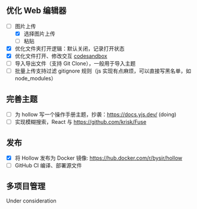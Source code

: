 ## 优化 Web 编辑器
- [ ] 图片上传
  - [x] 选择图片上传
  - [ ] 粘贴
- [x] 优化文件夹打开逻辑：默认关闭，记录打开状态
- [x] 优化文件打开、修改交互 [codesandbox](https://codesandbox.io/s/uploadcare-react-widget-props-example-forked-g1q3z8?file=/src/index.js)
- [ ] 导入导出文件（支持 Git Clone），一般用于导入主题
- [ ] 批量上传支持过滤 gitignore 规则（js 实现有点麻烦，可以直接写黑名单，如 node_modules）

## 完善主题
- [ ] 为 hollow 写一个操作手册主题，抄袭：https://docs.yjs.dev/ (doing)
- [ ] 实现模糊搜索，React 与 https://github.com/krisk/Fuse

## 发布
- [x] 将 Hollow 发布为 Docker 镜像: https://hub.docker.com/r/bysir/hollow
- [ ] GitHub CI 编译、部署源文件

## 多项目管理
Under consideration